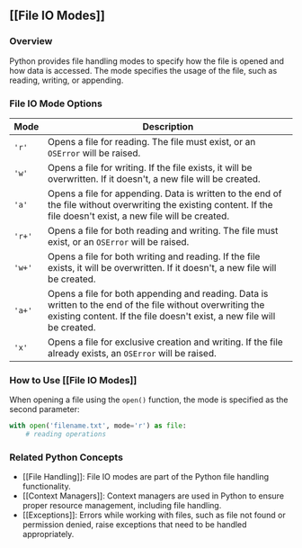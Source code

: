 ## [[File IO Modes]]

### Overview
Python provides file handling modes to specify how the file is opened and how data is accessed. The mode specifies the usage of the file, such as reading, writing, or appending.

### File IO Mode Options
| Mode | Description |
|---|---|
| `'r'` | Opens a file for reading. The file must exist, or an `OSError` will be raised. |
| `'w'` | Opens a file for writing. If the file exists, it will be overwritten. If it doesn't, a new file will be created. |
| `'a'` | Opens a file for appending. Data is written to the end of the file without overwriting the existing content. If the file doesn't exist, a new file will be created. |
| `'r+'` | Opens a file for both reading and writing. The file must exist, or an `OSError` will be raised. |
| `'w+'` | Opens a file for both writing and reading. If the file exists, it will be overwritten. If it doesn't, a new file will be created. |
| `'a+'` | Opens a file for both appending and reading. Data is written to the end of the file without overwriting the existing content. If the file doesn't exist, a new file will be created. |
| `'x'` | Opens a file for exclusive creation and writing. If the file already exists, an `OSError` will be raised. |

### How to Use [[File IO Modes]]
When opening a file using the `open()` function, the mode is specified as the second parameter:

```python
with open('filename.txt', mode='r') as file:
    # reading operations
```

### Related Python Concepts
- [[File Handling]]: File IO modes are part of the Python file handling functionality.
- [[Context Managers]]: Context managers are used in Python to ensure proper resource management, including file handling.
- [[Exceptions]]: Errors while working with files, such as file not found or permission denied, raise exceptions that need to be handled appropriately.